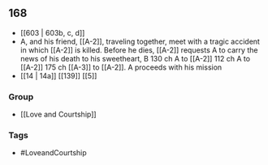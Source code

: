 ## 168
- [[603 | 603b, c, d]] 
- A, and his friend, [[A-2]], traveling together, meet with a tragic accident in which [[A-2]] is killed. Before he dies, [[A-2]] requests A to carry the news of his death to his sweetheart, B 130 ch A to [[A-2]] 112 ch A to [[A-2]] 175 ch [[A-3]] to [[A-2]]. A proceeds with his mission
- [[14 | 14a]] [[139]] [[5]] 


### Group
- [[Love and Courtship]]

### Tags
- #LoveandCourtship

